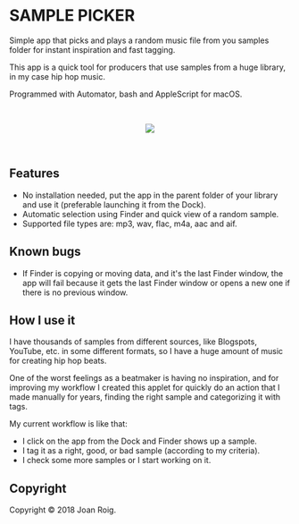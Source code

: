 # SAMPLE PICKER

Simple app that picks and plays a random music file from you samples folder for instant inspiration and fast tagging. 

This app is a quick tool for producers that use samples from a huge library, in my case hip hop music.

Programmed with Automator, bash and AppleScript for macOS.

<br>
<p align="center">
<img src="https://media.giphy.com/media/WgO45rsC9HBf6YXHWY/giphy.gif" />
</p>
<br>

## Features

- No installation needed, put the app in the parent folder of your library and use it (preferable launching it from the Dock).
- Automatic selection using Finder and quick view of a random sample.
- Supported file types are: mp3, wav, flac, m4a, aac and aif.

## Known bugs

- If Finder is copying or moving data, and it's the last Finder window, the app will fail because it gets the last Finder window or opens a new one if there is no previous window.

## How I use it

I have thousands of samples from different sources, like Blogspots, YouTube, etc. in some different formats, so I have a huge amount of music for creating hip hop beats. 

One of the worst feelings as a beatmaker is having no inspiration, and for improving my workflow I created this applet for quickly do an action that I made manually for years, finding the right sample and categorizing it with tags.

My current workflow is like that:

- I click on the app from the Dock and Finder shows up a sample.
- I tag it as a right, good, or bad sample (according to my criteria).
- I check some more samples or I start working on it.

## Copyright

Copyright © 2018 Joan Roig.
